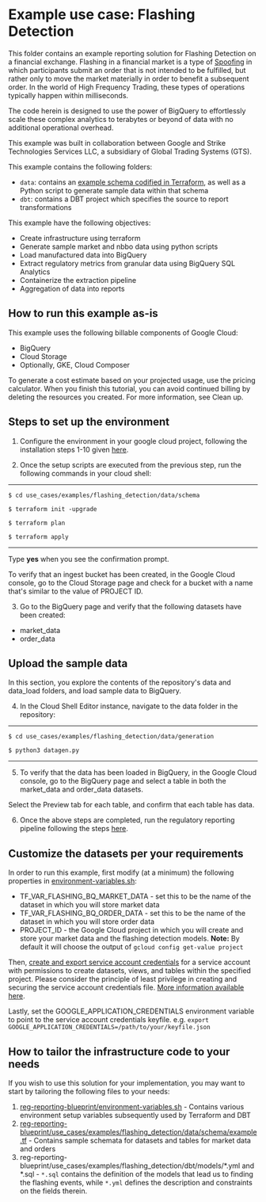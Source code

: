 # Example use case: Flashing Detection

This folder contains an example reporting solution for Flashing Detection on a financial exchange.
Flashing in a financial market is a type of <a href="https://en.wikipedia.org/wiki/Spoofing_(finance)">Spoofing</a> in which participants submit an order that is not intended to be fulfilled, but rather only to move the market materially in order to benefit a subsequent order. In the world of High Frequency Trading, these types of operations typically happen within milliseconds.

The code herein is designed to use the power of BigQuery to effortlessly scale these complex analytics to terabytes or beyond of data with no additional operational overhead.

This example was built in collaboration between Google and Strike Technologies Services LLC, a subsidiary of Global Trading Systems (GTS).

This example contains the following folders:
* `data`: contains an [example schema codified in Terraform](./data/schema/example.tf), as well as a Python script to generate sample data within that schema 
* `dbt`: contains a DBT project which specifies the source to report transformations

This example have the following objectives:
- Create infrastructure using terraform
- Generate sample market and nbbo data using python scripts
- Load manufactured data into BigQuery
- Extract regulatory metrics from granular data using BigQuery SQL Analytics
- Containerize the extraction pipeline 
- Aggregation of data into reports

## How to run this example as-is

This example uses the following billable components of Google Cloud:

- BigQuery
- Cloud Storage
- Optionally, GKE, Cloud Composer

To generate a cost estimate based on your projected usage, use the pricing calculator.
When you finish this tutorial, you can avoid continued billing by deleting the resources you created. For more information, see Clean up.


## Steps to set up the environment

1. Configure the environment in your google cloud project, following the installation steps 1-10 given [here](https://cloud.google.com/architecture/set-up-regulatory-reporting-architecture-bigquery).

2. Once the setup scripts are executed from the previous step, run the following commands in your cloud shell:

---
    $ cd use_cases/examples/flashing_detection/data/schema

    $ terraform init -upgrade

    $ terraform plan

    $ terraform apply

---

Type **yes** when you see the confirmation prompt.

To verify that an ingest bucket has been created, in the Google Cloud console, go to the Cloud Storage page and check for a bucket with a name that's similar to the value of PROJECT ID.

3. Go to the BigQuery page and verify that the following datasets have been created:

- market_data
- order_data

## Upload the sample data
In this section, you explore the contents of the repository's data and data_load folders, and load sample data to BigQuery.

4. In the Cloud Shell Editor instance, navigate to the data folder in the repository:

---
    $ cd use_cases/examples/flashing_detection/data/generation

    $ python3 datagen.py
---


5. To verify that the data has been loaded in BigQuery, in the Google Cloud console, go to the BigQuery page and select a table in both the market_data and order_data datasets.

Select the Preview tab for each table, and confirm that each table has data.

6. Once the above steps are completed, run the regulatory reporting pipeline following the steps [here](https://cloud.google.com/architecture/set-up-regulatory-reporting-architecture-bigquery#run_the_regulatory_reporting_pipeline).


## Customize the datasets per your requirements

In order to run this example, first modify (at a minimum) the following properties in [environment-variables.sh](../../../environment-variables.sh):
* TF_VAR_FLASHING_BQ_MARKET_DATA - set this to be the name of the dataset in which you will store market data
* TF_VAR_FLASHING_BQ_ORDER_DATA - set this to be the name of the dataset in which you will store order data
* PROJECT_ID - the Google Cloud project in which you will create and store your market data and the flashing detection models. **Note:** By default it will choose the output of `gcloud config get-value project`

Then, [create and export service account credentials](https://cloud.google.com/iam/docs/creating-managing-service-account-keys) for a service account with permissions to create datasets, views, and tables within the specified project.
Please consider the principle of least privilege in creating and securing the service account credentials file. [More information available here](https://cloud.google.com/iam/docs/best-practices-for-managing-service-account-keys).

Lastly, set the GOOGLE_APPLICATION_CREDENTIALS environment variable to point to the service account credentials keyfile. e.g. `export GOOGLE_APPLICATION_CREDENTIALS=/path/to/your/keyfile.json`

## How to tailor the infrastructure code to your needs

If you wish to use this solution for your implementation, you may want to start by tailoring the following files to your needs:
1. [reg-reporting-blueprint/environment-variables.sh](../../../environment-variables.sh) - Contains various environment setup variables subsequently used by Terraform and DBT
2. [reg-reporting-blueprint/use_cases/examples/flashing_detection/data/schema/example.tf](./data/schema/example.tf) - Contains sample schemata for datasets and tables for market data and orders
3. reg-reporting-blueprint/use_cases/examples/flashing_detection/dbt/models/*.yml and *.sql - `*.sql` contains the definition of the models that lead us to finding the flashing events, while `*.yml` defines the description and constraints on the fields therein.